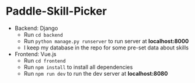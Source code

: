 # Paddle-Skill-Picker

* Backend: Django
   * Run ```cd backend```
   * Run ```python manage.py runserver``` to run server at **localhost:8000**
   * I keep my database in the repo for some pre-set data about skills
* Frontend: Vue.js
   * Run ```cd frontend```
   * Run ```npm install``` to install all dependencies
   * Run ```npm run dev``` to run the dev server at **localhost:8080**